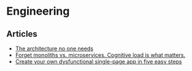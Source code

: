 # Engineering

## Articles

- [The architecture no one needs](https://www.gregnavis.com/articles/the-architecture-no-one-needs.html)
- [Forget monoliths vs. microservices. Cognitive load is what matters.](https://techbeacon.com/app-dev-testing/forget-monoliths-vs-microservices-cognitive-load-what-matters)
- [Create your own dysfunctional single-page app in five easy steps](https://tinnedfruit.com/writing/create-your-own-dysfunctional-single-page-app.html)
